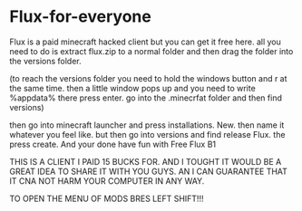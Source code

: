 # Flux-for-everyone
Flux is a paid minecraft hacked client but you can get it free here.
all you need to do is extract flux.zip to a normal folder and then drag the folder into the versions folder.

(to reach the versions folder you need to hold the windows button and  r at the same time. then a little window pops up and you need to write %appdata% there press enter.
go into the .minecrfat folder and then find versions)

then go into minecraft launcher and press installations.
New.
then name it whatever you feel like.
but then go into versions and find release Flux.
the press create.
And your done have fun with Free Flux B1

THIS IS A CLIENT I PAID 15 BUCKS FOR. AND I TOUGHT IT WOULD BE A GREAT IDEA TO SHARE IT WITH YOU GUYS. AN I CAN GUARANTEE THAT IT CNA NOT HARM YOUR COMPUTER IN ANY WAY.

TO OPEN THE MENU OF MODS BRES LEFT SHIFT!!!



